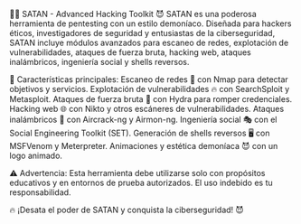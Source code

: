 🏴‍☠️ SATAN - Advanced Hacking Toolkit 😈
SATAN es una poderosa herramienta de pentesting con un estilo demoníaco. Diseñada para hackers éticos, investigadores de seguridad y entusiastas de la ciberseguridad, SATAN incluye módulos avanzados para escaneo de redes, explotación de vulnerabilidades, ataques de fuerza bruta, hacking web, ataques inalámbricos, ingeniería social y shells reversos.

🚀 Características principales:
Escaneo de redes 📡 con Nmap para detectar objetivos y servicios.
Explotación de vulnerabilidades 🔥 con SearchSploit y Metasploit.
Ataques de fuerza bruta 🔑 con Hydra para romper credenciales.
Hacking web 🌐 con Nikto y otros escáneres de vulnerabilidades.
Ataques inalámbricos 📶 con Aircrack-ng y Airmon-ng.
Ingeniería social 🎭 con el Social Engineering Toolkit (SET).
Generación de shells reversos 🖥️ con MSFVenom y Meterpreter.
Animaciones y estética demoníaca 😈 con un logo animado.

⚠️ Advertencia:
Esta herramienta debe utilizarse solo con propósitos educativos y en entornos de prueba autorizados. El uso indebido es tu responsabilidad.

🔥 ¡Desata el poder de SATAN y conquista la ciberseguridad! 😈

